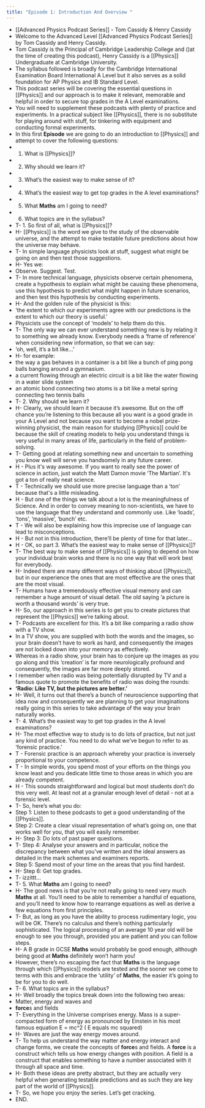 ```yaml
---
title: "Episode 1: Introduction And Overview "
---
```


- [[Advanced Physics Podcast Series]] - Tom Cassidy & Henry Cassidy<span id='O88XIG0Md'/>
- Welcome to the Advanced Level [[Advanced Physics Podcast Series]] by Tom Cassidy and Henry Cassidy.<span id='AOaQKKcUs'/>
- Tom Cassidy is the Principal of Cambridge Leadership College and ()at the time of creating this podcast), Henry Cassidy is a [[Physics]] Undergraduate at Cambridge University.<span id='6BlUdOVFZ'/>
- The syllabus followed is broadly for the Cambridge International Examination Board International A Level but it also serves as a solid foundation for AP Physics and IB Standard Level.<span id='mm7rg2nkK'/>
- This podcast series will be covering the essential questions in [[Physics]] and our approach is to make it relevant, memorable and helpful in order to secure top grades in the A Level examinations.<span id='4sad0KJ6Q'/>
- You will need to supplement these podcasts with plenty of practice and experiments. In a practical subject like [[Physics]], there is no substitute for playing around with stuff, for tinkering with equipment and conducting formal experiments.<span id='OursGO-ps'/>
- In this first **Episode** we are going to do an introduction to [[Physics]] and attempt to cover the following questions:<span id='mXYzAmUt4'/>
- 1. What is [[Physics]]?<span id='s809Gyl3z'/>
- 2. Why should we learn it?<span id='-VpUskDT9'/>
- 3. What’s the easiest way to make sense of it?<span id='uU_D9udtl'/>
- 4. What’s the easiest way to get top grades in the A level examinations?<span id='WhnxQl29B'/>
- 5. What **Maths** am I going to need?<span id='yRvnOun9a'/>
- 6. What topics are in the syllabus?<span id='xUc8YB194'/>
- T- 1. So first of all, what is [[Physics]]?<span id='Vn9aH-S5I'/>
- H- [[Physics]] is the word we give to the study of the observable universe, and the attempt to make testable future predictions about how the universe may behave.<span id='1kyJj1qHU'/>
- T- In simple language physicists look at stuff, suggest what might be going on and then test those suggestions.<span id='vr63JLcnr'/>
- H- Yes we:<span id='iL6ORJUmO'/>
- Observe. Suggest. Test.<span id='XcRtY_4yh'/>
- T- In more technical language, physicists observe certain phenomena, create a hypothesis to explain what might be causing these phenomena, use this hypothesis to predict what might happen in future scenarios, and then test this hypothesis by conducting experiments.<span id='JCbSYJGbE'/>
- H- And the golden rule of the physicist is this:<span id='-_78kt7F4'/>
- ‘the extent to which our experiments agree with our predictions is the extent to which our theory is useful.’<span id='lb9iqGEMj'/>
- Physicists use the concept of ‘models’ to help them do this.<span id='7CjFlHbN2'/>
- T- The only way we can ever understand something new is by relating it to something we already know. Everybody needs a ‘frame of reference’ when considering new information, so that we can say:<span id='-P5G9Je60'/>
- ‘oh, well, it’s a bit like…’<span id='FdgUGQk9k'/>
- H- for example:<span id='yGxFfj0YT'/>
- the way a gas behaves in a container is a bit like a bunch of ping pong balls banging around a gymnasium.<span id='wb46nUBuf'/>
- a current flowing through an electric circuit is a bit like the water flowing in a water slide system<span id='nN2UxARI9'/>
- an atomic bond connecting two atoms is a bit like a metal spring connecting two tennis balls<span id='RV1pUN-vZ'/>
- T- 2. Why should we learn it?<span id='vfNWGyPOx'/>
- H- Clearly, we should learn it because it’s awesome. But on the off chance you’re listening to this because all you want is a good grade in your A Level and not because you want to become a nobel prize-winning physicist, the main reason for studying [[Physics]] could be because the skill of creating models to help you understand things is very useful in many areas of life, particularly in the field of problem-solving.<span id='b34YZJfN8'/>
- T- Getting good at relating something new and uncertain to something you know well will serve you handsomely in any future career.<span id='6F_SvADd4'/>
- H - Plus it's way awesome. If you want to really see the power of science in action, just watch the Matt Damon movie ‘The Martian’. It's got a ton of really neat science.<span id='kQ0y36WOh'/>
- T - Technically we should use more precise language than a ‘ton’ because that's a little misleading.<span id='yGCwa9WWF'/>
- H - But one of the things we talk about a lot is the meaningfulness of Science. And in order to convey meaning to non-scientists, we have to use the language that they understand and commonly use. Like ‘loads’, ‘tons’, ‘massive’, ‘bunch’ etc.<span id='iOwv7Gk1O'/>
- T - We will also be explaining how this imprecise use of language can lead to misconceptions.<span id='7JKiOLQHA'/>
- H - But not in this introduction, there’ll be plenty of time for that later...<span id='48VAQjoDz'/>
- H - OK, so part 3. What’s the easiest way to make sense of [[Physics]]?<span id='f_GPWZ8tC'/>
- T- The best way to make sense of [[Physics]] is going to depend on how your individual brain works and there is no one way that will work best for everybody.<span id='_mJOFRq-M'/>
- H- Indeed there are many different ways of thinking about [[Physics]], but in our experience the ones that are most effective are the ones that are the most visual.<span id='iHhQ93Ct3'/>
- T- Humans have a tremendously effective visual memory and can remember a huge amount of visual detail. The old saying ‘a picture is worth a thousand words’ is very true.<span id='oUBtxJQty'/>
- H- So, our approach in this series is to get you to create pictures that represent the [[Physics]] we’re talking about.<span id='q0DDyw1-H'/>
- T- Podcasts are excellent for this. It’s a bit like comparing a radio show with a TV show.<span id='-E8-rfIyH'/>
- In a TV show, you are supplied with both the words and the images, so your brain doesn’t have to work as hard, and consequently the images are not locked down into your memory as effectively.<span id='TLXtaUtLd'/>
- Whereas in a radio show, your brain has to conjure up the images as you go along and this ‘creation’ is far more neurologically profound and consequently, the images are far more deeply stored.<span id='_32DRVEbP'/>
- I remember when radio was being potentially disrupted by TV and a famous quote to promote the benefits of radio was doing the rounds:<span id='AfOAeGaBu'/>
- **‘Radio: Like TV, but the pictures are better.’**<span id='0Kx1EawAb'/>
- H- Well, it turns out that there’s a bunch of neuroscience supporting that idea now and consequently we are planning to get your imaginations really going in this series to take advantage of the way your brain naturally works.<span id='2wdKH89RQ'/>
- T- 4. What’s the easiest way to get top grades in the A level examinations?<span id='wLC1DU1Vl'/>
- H- The most effective way to study is to do lots of practice, but not just any kind of practice. You need to do what we’ve begun to refer to as ‘forensic practice.’<span id='41HhMsDQv'/>
- T - Forensic practice is an approach whereby your practice is inversely proportional to your competence.<span id='3XcG9Fhxc'/>
- T - In simple words, you spend most of your efforts on the things you know least and you dedicate little time to those areas in which you are already competent.<span id='TIsE7IhP6'/>
- H - This sounds straightforward and logical but most students don’t do this very well. At least not at a granular enough level of detail - not at a forensic level.<span id='W9M6fFsyX'/>
- T- So, here’s what you do:<span id='KLE3z5LGe'/>
- Step 1: Listen to these podcasts to get a good understanding of the [[Physics]].<span id='w6vY2WsrQ'/>
- Step 2: Create a clear visual representation of what’s going on, one that works well for you, that you will easily remember.<span id='48G_osSOj'/>
- H- Step 3: Do lots of past paper questions.<span id='x7vnkM6RT'/>
- T- Step 4: Analyse your answers and in particular, notice the discrepancy between what you’ve written and the ideal answers as detailed in the mark schemes and examiners reports.<span id='qy4WZqzsq'/>
- Step 5: Spend most of your time on the areas that you find hardest.<span id='IkYu9-cQ0'/>
- H- Step 6: Get top grades.<span id='quumagNZ2'/>
- T- izzittt...<span id='mK753pd_X'/>
- T- 5. What **Maths** am I going to need?<span id='eJs1-W-qe'/>
- H- The good news is that you’re not really going to need very much **Maths** at all. You’ll need to be able to remember a handful of equations, and you’ll need to know how to rearrange equations as well as derive a few equations from first principles.<span id='uf1qrvdes'/>
- T- But, as long as you have the ability to process rudimentary logic, you will be OK. There’s no calculus and there’s nothing particularly sophisticated. The logical processing of an average 10 year old will be enough to see you through, provided you are patient and you can follow steps.<span id='yCsG-QHxp'/>
- H- A B grade in GCSE **Maths** would probably be good enough, although being good at **Maths** definitely won’t harm you!<span id='KPAMpfPO7'/>
- However, there’s no escaping the fact that **Maths** is the language through which [[Physics]] models are tested and the sooner we come to terms with this and embrace the ‘utility’ of **Maths**, the easier it’s going to be for you to do well.<span id='auQoo0geL'/>
- T- 6. What topics are in the syllabus?<span id='xLx7bbvdq'/>
- H- Well broadly the topics break down into the following two areas:<span id='HWoiq2aIJ'/>
- Matter, energy and waves and<span id='WvRMQwNq6'/>
- **force**s and fields<span id='6p5CI-krt'/>
- T- Everything in the Universe comprises energy. Mass is a super-compacted form of energy as pronounced by Einstein in his most famous equation E = mc^2 ( E equals mc squared)<span id='5okBs58QI'/>
- H- Waves are just the way energy moves around.<span id='mtQthxnNj'/>
- T- To help us understand the way matter and energy interact and change forms, we create the concepts of **force**s and fields. A **force** is a construct which tells us how energy changes with position. A field is a construct that enables something to have a number associated with it through all space and time.<span id='7182xn7uy'/>
- H- Both these ideas are pretty abstract, but they are actually very helpful when generating testable predictions and as such they are key part of the world of [[Physics]].<span id='JD2bHOxHv'/>
- T- So, we hope you enjoy the series. Let’s get cracking.<span id='TO6rnihgN'/>
- END.<span id='SPgRxVzd5'/>
